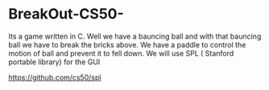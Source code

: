 # BreakOut-CS50-
Its a game written in C.
Well we have a bauncing ball and with that bauncing ball we have to break the bricks above.
We have a paddle to control the motion of ball and prevent it to fell down. 
We will use SPL ( Stanford portable library) for the GUI

https://github.com/cs50/spl

